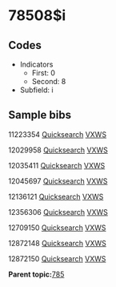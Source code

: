 # 78508$i

## Codes

-   Indicators
    -   First: 0
    -   Second: 8
-   Subfield: i

## Sample bibs

11223354 [Quicksearch](https://search.library.yale.edu/catalog/11223354) [VXWS](http://prodorbis.library.yale.edu:7014/vxws/GetHoldingsService?bibId=11223354)

12029958 [Quicksearch](https://search.library.yale.edu/catalog/12029958) [VXWS](http://prodorbis.library.yale.edu:7014/vxws/GetHoldingsService?bibId=12029958)

12035411 [Quicksearch](https://search.library.yale.edu/catalog/12035411) [VXWS](http://prodorbis.library.yale.edu:7014/vxws/GetHoldingsService?bibId=12035411)

12045697 [Quicksearch](https://search.library.yale.edu/catalog/12045697) [VXWS](http://prodorbis.library.yale.edu:7014/vxws/GetHoldingsService?bibId=12045697)

12136121 [Quicksearch](https://search.library.yale.edu/catalog/12136121) [VXWS](http://prodorbis.library.yale.edu:7014/vxws/GetHoldingsService?bibId=12136121)

12356306 [Quicksearch](https://search.library.yale.edu/catalog/12356306) [VXWS](http://prodorbis.library.yale.edu:7014/vxws/GetHoldingsService?bibId=12356306)

12709150 [Quicksearch](https://search.library.yale.edu/catalog/12709150) [VXWS](http://prodorbis.library.yale.edu:7014/vxws/GetHoldingsService?bibId=12709150)

12872148 [Quicksearch](https://search.library.yale.edu/catalog/12872148) [VXWS](http://prodorbis.library.yale.edu:7014/vxws/GetHoldingsService?bibId=12872148)

12872150 [Quicksearch](https://search.library.yale.edu/catalog/12872150) [VXWS](http://prodorbis.library.yale.edu:7014/vxws/GetHoldingsService?bibId=12872150)

**Parent topic:**[785](../../tags/785/785.md)

